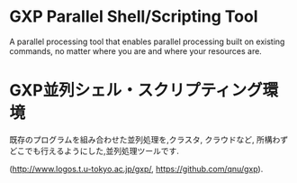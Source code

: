 # GXP Parallel Shell/Scripting Tool

A parallel processing tool that enables parallel processing built on existing
commands, no matter where you are and where your resources are.

# GXP並列シェル・スクリプティング環境

既存のプログラムを組み合わせた並列処理を,クラスタ, クラウドなど, 所構わずどこでも行えるようにした,並列処理ツールです.

(<http://www.logos.t.u-tokyo.ac.jp/gxp/>, <https://github.com/qnu/gxp>).

